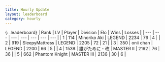 ```yaml
---
title: Hourly Update
layout: leaderboard
category: hourly
---
```


{: .leaderboard}
| Rank | LV | Player | Division | Elo | Wins | Losses |
| --- | --- | --- | --- | --- | --- | --- |
| <span data-change="0">1</span> | 114 | <span title="ID: 456466">Minoriko Aki</span> | LEGEND | <span data-change="0">2234</span> | <span data-change="0">76</span> | <span data-change="0">4</span> |
| <span data-change="0">2</span> | 919 | <span title="ID: 153129">SleepyMattress</span> | LEGEND | <span data-change="0">2205</span> | <span data-change="0">72</span> | <span data-change="0">21</span> |
| <span data-change="0">3</span> | 350 | <span title="ID: 614761">onii chan</span> | LEGEND | <span data-change="0">2200</span> | <span data-change="0">66</span> | <span data-change="0">5</span> |
| <span data-change="0">4</span> | 1538 | <span title="ID: 451068">誰がために・改</span> | MASTER II | <span data-change="8">2162</span> | <span data-change="2">76</span> | <span data-change="1">36</span> |
| <span data-change="0">5</span> | 662 | <span title="ID: 742939">Phantom Knight</span> | MASTER III | <span data-change="0">2136</span> | <span data-change="0">30</span> | <span data-change="0">6</span> |